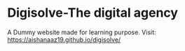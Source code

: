 # Digisolve-The digital agency
A Dummy website made for learning purpose.
Visit: https://aishanaaz19.github.io/digisolve/
